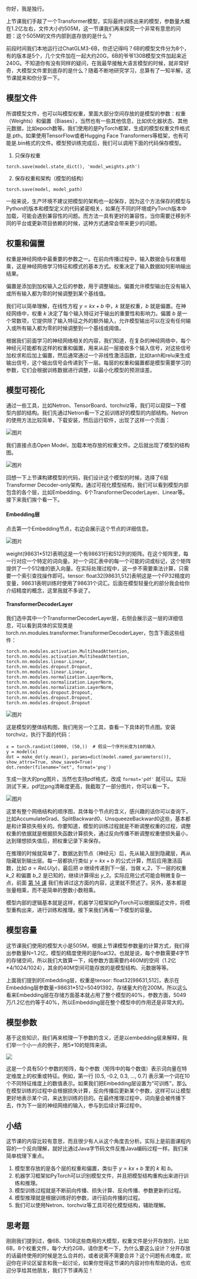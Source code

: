 你好，我是独行。

上节课我们手敲了一个Transformer模型，实际最终训练出来的模型，参数量大概在1.2亿左右，文件大小约505M，这一节课我们再来探究一个非常有意思的问题：这个505M的文件内部到底存放的是什么？

前段时间我们本地运行过ChatGLM3-6B，你还记得吗？6B的模型文件分为8个，有的版本是5个，几个文件加在一起大约20G，6B的爷爷130B模型文件加起来近240G。不知道你有没有同样的疑问，在我最早接触大语言模型的时候，就非常好奇，大模型文件里到底存的是什么？随着不断地研究学习，总算有了一知半解，这节课就来和你分享一下。

## 模型文件

所谓模型文件，也可以叫模型权重，里面大部分空间存放的是模型的参数：权重（Weights）和偏置（Biases），当然也有一些其他信息，比如优化器状态、其他元数据，比如epoch数等。我们使用的是PyTorch框架，生成的模型权重文件格式是.pth，如果使用TensorFlow或者Hugging Face Transformers等框架，也有可能是.bin格式的文件。模型预训练完成后，我们可以调用下面的代码保存模型。

1. 只保存权重

```plain
torch.save(model.state_dict(), 'model_weights.pth')

```

2. 保存权重和架构（模型的结构）

```plain
torch.save(model, model_path)

```

一般来说，生产环境不建议把模型的架构也一起保存，因为这个方法保存的模型与Python的版本和模型定义的代码紧密相关，如果在不同的环境或PyTorch版本中加载，可能会遇到兼容性的问题。而方法一具有更好的兼容性，当你需要迁移到不同的平台或更新项目依赖的时候，这种方式通常会带来更少的问题。

## 权重和偏置

权重是神经网络中最重要的参数之一。在前向传播过程中，输入数据会与权重相乘，这是神经网络学习特征和模式的基本方式。权重决定了输入数据如何影响输出结果。

偏置是添加到加权输入之后的参数，用于调整输出。偏置允许模型输出在没有输入或所有输入都为零的时候调整到某个基线值。

我们可以简单理解，在线性方程 $y=kx+b$ 中，$k$ 就是权重，$b$ 就是偏置。在神经网络中，权重 $k$ 决定了每个输入特征对于输出的重要性和影响力。偏置 $b$ 是一个常数项，它提供除了输入特征之外的额外输入，允许模型输出可以在没有任何输入或所有输入都为零的时候调整到一个基线或阈值。

根据我们前面学习的神经网络相关的内容，我们知道，在复杂的神经网络中，每个神经元可能都有这样的权重和偏置，用来从前一层接收多个输入信号，对这些信号加权求和后加上偏置，然后通常通过一个非线性激活函数，比如tanh和relu来生成输出信号，这个输出信号会传递到下一层。每层的权重和偏置都是模型需要学习的参数，它们会根据训练数据进行调整，以最小化模型的预测误差。

## 模型可视化

通过一些工具，比如Netron、TensorBoard、torchviz等，我们可以窥探一下模型内部的结构。我们先通过Netron看一下之前训练好的模型的内部结构。Netron的使用方法比较简单，下载安装，然后运行软件，出现了这样一个页面：

![图片](https://static001.geekbang.org/resource/image/f6/ae/f6cdd20ea21b2511c021a2d213f4abae.png?wh=2026x1514)

我们直接点击Open Model，加载本地存放的权重文件。之后就出现了模型的结构图。

![图片](https://static001.geekbang.org/resource/image/2e/9d/2eb3d196629b6c13d3b30c70a6d06b9d.png?wh=1046x1354)

回想一下上节课构建模型的代码，我们设计这个模型的时候，选择了6层Transformer Decoder-only架构，通过可视化模型结构，我们可以看到模型内部包含的各个层，比如Embedding、6个TransformerDecoderLayer、Linear等。接下来我们挨个看一下。

#### Embedding层

点击第一个Embedding节点，右边会展示这个节点的详细信息。

![图片](https://static001.geekbang.org/resource/image/4f/5f/4f0d2809f6437dyycf39be3bd1c01e5f.png?wh=2194x1414)

weight(98631\*512)表明这是一个有98631行和512列的矩阵。在这个矩阵里，每一行对应一个特定的词向量。对一个词汇表中的每一个可能的词或标记，这个矩阵提供了一个512维的嵌入向量。在实际处理过程中，这一步不需要乘法计算，只需要一个索引查找操作即可。tensor: float32\[98631,512\]表明这是一个FP32精度的变量，98631表明训练时使用了98631个词汇。后面在模型轻量化的部分我会给你介绍精度的概念，这里我就不多说了。

#### TransformerDecoderLayer

我们选中其中一个TransformerDecoderLayer层，右侧会展示这一层的详细信息，可以看到具体的实现类是torch.nn.modules.transformer.TransformerDecoderLayer，包含下面这些组件：

```
torch.nn.modules.activation.MultiheadAttention, torch.nn.modules.activation.MultiheadAttention,
torch.nn.modules.linear.Linear,
torch.nn.modules.dropout.Dropout,
torch.nn.modules.linear.Linear,
torch.nn.modules.normalization.LayerNorm,
torch.nn.modules.normalization.LayerNorm,
torch.nn.modules.normalization.LayerNorm,
torch.nn.modules.dropout.Dropout,
torch.nn.modules.dropout.Dropout,
torch.nn.modules.dropout.Dropout

```

![图片](https://static001.geekbang.org/resource/image/6c/07/6c81f5ac28a9f5168a7fc545e81a1807.png?wh=2366x1726)

这是模型的整体结构图，我们用另一个工具，查看一下具体的节点图。安装torchviz，执行下面的代码：

```plain
x = torch.randint(10000, (50,))  # 假设一个序列长度为10的输入
y = model(x)
dot = make_dot(y.mean(), params=dict(model.named_parameters()), show_attrs=True, show_saved=True)
dot.render(filename="net", format='png')

```

生成一张大的png图片，当然也支持pdf格式，改成 `format='pdf'` 就可以。实际测试下来，pdf比png清晰度更高，我截取了一部分图片，你可以看一下。

![图片](https://static001.geekbang.org/resource/image/fe/c1/fe3a71a466d900dd83442c86a1b98fc1.png?wh=1250x942)

这里有整个网络结构的顺序图，具体每个节点的含义，感兴趣的话你可以查询下，比如AccumulateGrad、SplitBackward0、UnsqueezeBackward0这些，基本都是和计算损失相关的。你要知道，模型的训练过程就是不断调整权重的过程，调整权重的依据就是根据损失函数计算损失，通过反向传播不断调整权重使损失最小，达到理想损失值后，把权重记录下来保存。

在推理的时候就简单了，数据达到节点（神经元）后，先从输入层到隐藏层，再从隐藏层到输出层。每一层都执行类似 $y=kx+b$ 的公式计算，然后应用激活函数，比如 $a=ReLU(y)$，最后把 $a$ 继续传递到下一层，当做 $x\_{2}$，下一层的权重 $k\_{2}$ 和偏置 $b\_{2}$ 是已知的，继续计算得出 $y\_{2}$。实际应用公式可能会稍微复杂一点，前面 [第 14 课](https://time.geekbang.org/column/article/787611?utm_campaign=geektime_search&utm_content=geektime_search&utm_medium=geektime_search&utm_source=geektime_search&utm_term=geektime_search) 我们有讲过这方面的内容，这里就不赘述了。另外，基本都是张量相乘，而不是简单的整数小数相乘。

模型内部的逻辑基本就是这样，机器学习框架如PyTorch可以根据描述文件，将模型重构出来，进行训练和推理。接下来我们再看一下模型的容量。

## 模型容量

这节课我们使用的模型大小是505M，根据上节课模型参数量的计算方式，我们得出参数量N=1.2亿，模型的精度使用的是float32。也就是说，每个参数需要4字节的存储空间，所以我们大致算一下，纯参数方面需要约460M的空间（1.2亿\*4/1024/1024），其余的40M空间可能存放的是模型结构、元数据等等。

上面我们提到的Embedding层，权重是tensor: float32\[98631,512\]，表示在Embedding层参数量=98631\*512=50491392，存储量大约在200M，所以这么看来Embedding层在存储方面基本就占用了整个模型的40%，参数方面，5049万/1.2亿也约等于40%，所以Embedding层在整个模型中的作用还是非常大的。

## 模型参数

基于这些知识，我们再来梳理一下参数的含义，还是以embedding层来解释，我们举一个小一点的例子，用5\*10的矩阵来讲。

![](https://static001.geekbang.org/resource/image/05/73/0512aee8bd58e69d07a6c51943cd4f73.png?wh=2380x516)

这是一个具有50个参数的矩阵，每个参数（矩阵中的每个数值）表示词向量在特定维度上的权重或特征。例如，第一行 \[0.5, -0.2, 0.3, …, 0.7\] 表示第一个词在10个不同特征维度上的数值表示。如果我们把Embedding层设置为“可训练”，那么在模型训练的过程中会根据损失计算，反向传播后更新某个参数，这样可以让模型更好地表示某个词，来达到训练的目的。在最终推理过程中，词向量会被传播下去，作为下一层的神经网络的输入，参与到后续计算过程中。

## 小结

这节课的内容比较有意思，而且很少有人从这个角度去分析。实际上是前面课程内容的一个反向理解，就好比通过Java字节码文件反推Java编码过程一样。我们来简单梳理下重点。

1. 模型里存放的是各个层的权重和偏置，类似于 $y=kx+b$ 里的 $k$ 和 $b$。
2. 机器学习框架如PyTorch可以识别模型文件，并且把模型结构重构出来进行训练和推理。
3. 模型训练过程就是不断前向传播、损失计算、反向传播、参数更新的过程。
4. 模型推理就是根据训练好的参数，进行前向传播的过程。
5. 我们可以使用Netron、torchviz等工具可视化模型结构，辅助理解。

## 思考题

刚刚我们提到过，像6B、130B这些商用的大模型，权重文件是分开存放的，比如6B，8个权重文件，每个大约2GB，请你思考一下，为什么要这么设计？分开存放的话最终使用的时候是怎么合并的，或者说需不需要合并？这个问题有点难度，欢迎你在评论区留言和我一起讨论，如果你觉得这节课的内容对你有帮助的话，也欢迎分享给其他朋友，我们下节课再见！